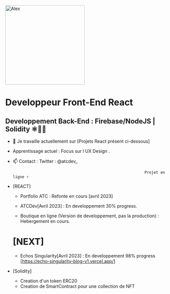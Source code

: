 <a href="https://app.daily.dev/UndersunIO">
   <img src="https://api.daily.dev/devcards/94681062fc3b4fadb2cf2fc943bfd587.png?r=9b7" width="250" alt="Alex "Undersun"/>
</a>

# Developpeur Front-End React 
## Developpement Back-End : Firebase/NodeJS | Solidity ⚛👨‍🎓


- 🔭 Je travaille actuellement sur [Projets React présent ci-dessous]
- Apprentissage actuel : Focus sur l UX Design .                                                                                                                       
- 📫 Contact : Twitter : @atcdev_

                                                                Projet en ligne ⚡ 
- [REACT]
   - Portfolio ATC  : Refonte en cours [avril 2023]
                                                                                                                     
   - ATCDev[Avril 2023] : En developpement 30% progress.                                                                                                                     
   - Boutique en ligne (Version de developpement, pas la production) : Hebergement en cours.

   # [NEXT]
   - Echos Singularity[Avril 2023] : En developpement 98% progress [https://echo-singularity-blog-v1.vercel.app/]
                                                                                                                        
- [Solidity]
   - Creation d'un token ERC20
   - Creation de SmartContract pour une collection de NFT 
                                                                                                                        
             
                                                                                                                        
                                                                                                                                  
                                                                                                                        
                                                                                                                        
                                                                                                                        
                                                                                                                        
                                                                                                                        
                                                                              


  
